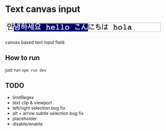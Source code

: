 # Text canvas input

![Alt text](./meta/sample.png "Title")

canvas based text input field.

## How to run

just run `npm run dev`

## TODO

- limitRegex
- text clip & viewport
- left/right selection bug fix
- alt + arrow subtle selection bug fix
- placeholder
- disable/enable